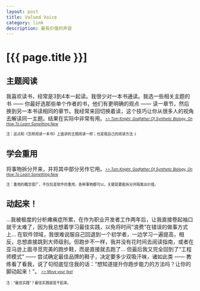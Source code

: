 ```yaml
---
layout: post
title: Valued Voice
category: link
description: 最有价值的声音
---
```

# [{{ page.title }}]


## 主题阅读
我喜欢读书，经常是3到4本一起读。我很少对一本书通读。我选一些相关主题的书 —— 你最好选那些单个作者的书，他们有更明确的观点 —— 读一章节，然后换到另一本书读相同的章节。我经常来回切换着读，这个技巧让你从很多人的视角去解读同一主题。结果在实际中非常有用。<i><sub><sup><a href="http://www.fastcompany.com/3000760/tom-knight-godfather-synthetic-biology-how-learn-something-new">>> Tom Knight, Godfather Of Synthetic Biology, On How To Learn Something New</a></sup></sub></i>

<sub><sup>注：这点和《怎样阅读一本书》上面讲的主题阅读一样；也是我自己的阅读方法 :)</sup></sub>


## 学会重用
将事物拆分开来，并将其中部分另作它用。<i><sub><sup><a href="http://www.fastcompany.com/3000760/tom-knight-godfather-synthetic-biology-how-learn-something-new">>> Tom Knight, Godfather Of Synthetic Biology, On How To Learn Something New</a></sup></sub></i>

<sub><sup>注：重用的概念很广，不仅仅是软件的重用，各种事物都可以。关键是要能拆分并隔离出价值。</sup></sub>


## 动起来！
...我被极度的分析瘫痪症所累，在作为职业开发者工作两年后，让我直接卷起袖口就干太难了，因为我总想着学习最佳实践，以免将时间“浪费”在错误的做事方式上... 在软件领域，我很难说服自己回退到一个初学者，一边学习一遍提高，相反，总想直接跳到大师级别。但跑步不一样，我并没有花时间去阅读指南，或者在亚马逊上面寻觅完美的跑步鞋，而是直接就去跑了... 但最后我又完全回到了“工程师模式” —— 尝试确定最佳品牌的鞋子，决定要多少双吸汗袜，诸如此类 —— 教练看了看我，说了句彻底怔住我的话：“想知道提升你跑步能力的方法吗？让你的脚动起来！”。 <i><sub><sup><a href="http://swanson.github.com/blog/2012/08/27/move-your-feet.htm">>> Move your feet</a></sup></sub></i>

<sub><sup>注：“最佳实践”？最佳实践就是干起来。</sup></sub>



